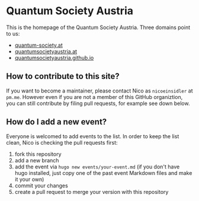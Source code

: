 # Quantum Society Austria

This is the homepage of the Quantum Society Austria. Three domains point to us:

- [quantum-society.at](https://quantum-society.at/)
- [quantumsocietyaustria.at](https://quantumsocietyaustria.at/)
- [quantumsocietyaustria.github.io](https://quantumsocietyaustria.github.io/)

## How to contribute to this site?

If you want to become a maintainer, please contact Nico as `nicoeinsidler` at `pm.me`. However even if you are not a member of this GitHub organiztion, you can still contribute by filing pull requests, for example see down below.

## How do I add a new event?

Everyone is welcomed to add events to the list. In order to keep the list clean, Nico is checking the pull requests first:

1. fork this repository
2. add a new branch
3. add the event via `hugo new events/your-event.md` (if you don't have hugo installed, just copy one of the past event Markdown files and make it your own)
4. commit your changes
5. create a pull request to merge your version with this repository